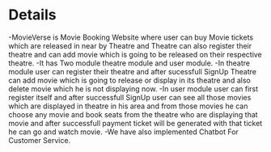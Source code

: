 # Details
-MovieVerse is Movie Booking Website where user can buy Movie tickets which are released in near by Theatre and Theatre can also register their theatre and can add movie which is going to be released on their respective theatre.
-It has Two module theatre module and user module.
-In theatre module user can register their theatre and after sucessfull SignUp Theatre can add movie which is going to release or display in its theatre and also delete movie which he is not displaying now.
-In user module user can first register itself and after successfull SignUp user can see all those movies which are displayed in theatre in his area and from those movies he can choose any movie and book seats from the theatre who are displaying that movie and after successfull payment ticket will be generated with that ticket he can go and watch movie.
-We have also implemented Chatbot For Customer Service.